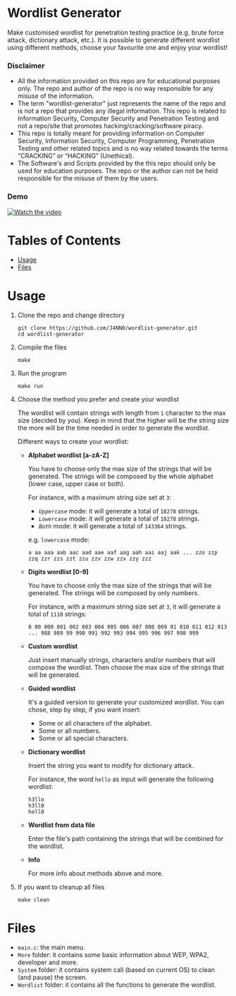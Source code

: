 # Wordlist Generator

Make customised wordlist for penetration testing practice (e.g. brute force attack, dictionary attack, etc.). It is possible to generate different wordlist using different methods, choose your favourite one and enjoy your wordlist!

### Disclaimer

- All the information provided on this repo are for educational purposes only. The repo and author of the repo is no way responsible for any misuse of the information.
- The term "wordlist-generator" just represents the name of the repo and is not a repo that provides any illegal information. This repo is related to Information Security, Computer Security and Penetration Testing and not a repo/site that promotes hacking/cracking/software piracy.
- This repo is totally meant for providing information on Computer Security, Information Security, Computer Programming, Penetration Testing and other related topics and is no way related towards the terms “CRACKING” or “HACKING” (Unethical).
- The Software's and Scripts provided by the this repo should only be used for education purposes. The repo or the author can not be held responsible for the misuse of them by the users.

### Demo

[![Watch the video](https://img.youtube.com/vi/stTbTtPT40s/maxresdefault.jpg)](https://youtu.be/stTbTtPT40s)

# Tables of Contents

- [Usage](https://github.com/J4NN0/wordlist-generator#usage)
- [Files](https://github.com/J4NN0/wordlist-generator#files)

# Usage

1. Clone the repo and change directory

       git clone https://github.com/J4NN0/wordlist-generator.git
       cd wordlist-generator

2. Compile the files

       make

3. Run the program

       make run

4. Choose the method you prefer and create your wordlist

   The wordlist will contain strings with length from `1` character to the max size (decided by you). Keep in mind that the higher will be the string size the more will be the time needed in order to generate the wordlist.

   Different ways to create your wordlist:

      - **Alphabet wordlist [a-zA-Z]**

         You have to choose only the max size of the strings that will be generated. The strings will be composed by the whole alphabet (lower case, upper case or both).

         For instance, with a maximum string size set at `3`:

         - *`Uppercase`* mode: it will generate a total of `18278` strings.
         - *`Lowercase`* mode: it will generate a total of `18278` strings.
         - *`Both`* mode: it will generate a total of `143364` strings.

         e.g. `lowercase` mode:

            a aa aaa aab aac aad aae aaf aag aah aai aaj aak ... zzo zzp zzq zzr zzs zzt zzu zzv zzw zzx zzy zzz

      - **Digits wordlist [0-9]**

         You have to choose only the max size of the strings that will be generated. The strings will be composed by only numbers.

         For instance, with a maximum string size set at `3`, it will generate a total of `1110` strings:

            0 00 000 001 002 003 004 005 006 007 008 009 01 010 011 012 013 ... 988 989 99 990 991 992 993 994 995 996 997 998 999

      - **Custom wordlist**

         Just insert manually strings, characters and/or numbers that will compose the wordlist. Then choose the max size of the strings that will be generated.

      - **Guided wordlist**

         It's a guided version to generate your customized wordlist. You can chose, step by step, if you want insert:

         - Some or all characters of the alphabet.
         - Some or all numbers.
         - Some or all special characters.

      - **Dictionary wordlist**

         Insert the string you want to modify for dictionary attack.

         For instance, the word `hello` as input will generate the following wordlist:

            h3llo
            h3ll0
            hell0

      - **Wordlist from data file**

         Enter the file's path containing the strings that will be combined for the wordlist.

      - **Info**

         For more info about methods above and more.

5. If you want to cleanup all files

       make clean

# Files
        
- `main.c`: the main menu.
- `More` folder: it contains some basic information about WEP, WPA2, developer and more.
- `System` folder: it contains system call (based on current OS) to clean (and pause) the screen.
- `Wordlist` folder: it contains all the functions to generate the wordlist.
